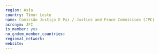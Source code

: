 ```yaml
---
region: Asia
country: Timor Leste
name: Comissão Justiça E Paz / Justice and Peace Commission (JPC) 
acronym: JPC
is_member: yes
no_gndem_member_countries: 
regional_network: 
website: 
---
```

